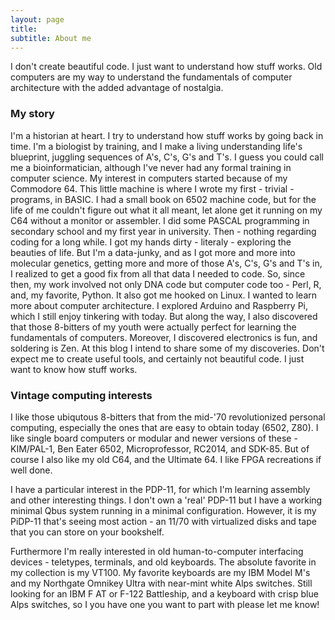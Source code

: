 ```yaml
---
layout: page
title: 
subtitle: About me
---
```


I don't create beautiful code. I just want to understand how stuff works. Old computers are my way to understand the fundamentals of computer architecture with the added advantage of nostalgia. 

### My story

I'm a historian at heart. I try to understand how stuff works by going back in time. I'm a biologist by training, and I make a living understanding life's blueprint, juggling sequences of A's, C's, G's and T's. I guess you could call me a bioinformatician, although I've never had any formal training in computer science. 
My interest in computers started because of my Commodore 64. This little machine is where I wrote my first - trivial - programs, in BASIC. I had a small book on 6502 machine code, but for the life of me couldn't figure out what it all meant, let alone get it running on my C64 without a monitor or assembler. I did some PASCAL programming in secondary school and my first year in university. Then - nothing regarding coding for a long while. I got my hands dirty - literaly - exploring the beauties of life. 
But I'm a data-junky, and as I got more and more into molecular genetics, getting more and more of those A's, C's, G's and T's in, I realized to get a good fix from all that data I needed to code. So, since then, my work involved not only DNA code but computer code too - Perl, R, and, my favorite, Python. 
It also got me hooked on Linux. I wanted to learn more about computer architecture. I explored Arduino and Raspberry Pi, which I still enjoy tinkering with today. But along the way, I also discovered that those 8-bitters of my youth were actually perfect for learning the fundamentals of computers. Moreover, I discovered electronics is fun, and soldering is Zen. At this blog I intend to share some of my discoveries. Don't expect me to create useful tools, and certainly not beautiful code. I just want to know how stuff works.   

### Vintage computing interests

I like those ubiqutous 8-bitters that from the mid-'70 revolutionized personal computing, especially the ones that are easy to obtain today (6502, Z80). I like single board computers or modular and newer versions of these - KIM/PAL-1, Ben Eater 6502, Microprofessor, RC2014, and SDK-85. But of course I also like my old C64, and the Ultimate 64. I like FPGA recreations if well done.

I have a particular interest in the PDP-11, for which I'm learning assembly and other interesting things. I don't own a 'real' PDP-11 but I have a working minimal Qbus system running in a minimal configuration. However, it is my PiDP-11 that's seeing most action - an 11/70 with virtualized disks and tape that you can store on your bookshelf. 

Furthermore I'm really interested in old human-to-computer interfacing devices - teletypes, terminals, and old keyboards. The absolute favorite in my collection is my VT100. My favorite keyboards are my IBM Model M's and my Northgate Omnikey Ultra with near-mint white Alps switches. Still looking for an IBM F AT or F-122 Battleship, and a keyboard with crisp blue Alps switches, so I you have one you want to part with please let me know!  
